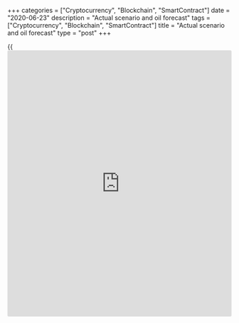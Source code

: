 +++
categories = ["Cryptocurrency", "Blockchain", "SmartContract"]
date = "2020-06-23"
description = "Actual scenario and oil forecast"
tags = ["Cryptocurrency", "Blockchain", "SmartContract"]
title = "Actual scenario and oil forecast"
type = "post"
+++

{{<iframe id="large-banner" src="https://www.bounty.group/#slide=17.0" width="100%" height="600" scrolling="no" style="border: 0px solid rgb(216, 221, 230); border-radius: 3px;">}}

June 23, 2020

June 23, 2020

Commodity Market analysis: Oil forecastMikhail Hypov

##  **S &P GSCI and Crude Oil WTI: Technical analysis of oil market.
Candlestick analysis and fractal analysis. Wave structure analysis.**

My previous article reviewed the commodity market and [S&P Goldman Sachs
Commodity Index][1] in particular. Today, I’ll proceed with the analysis
of commodity groups. In the first place, I’ll analyse [oil][2] and
[gold][3]. These commodity groups have some peculiarities.

![LiteForex: Commodity Market review: Actual scenario and oil
forecast][4]

The dynamics of their long-term cost growth yields to [S&P500][5], for
example (check the chart above). Thus, the composition of participants
in these markets is somewhat different. There is no point in holding
[gold][3] and [oil][6], or any other commodities, in the long term.
That’s why the share of institutional [investor](https://www.fintechee.com/tutorial-for-forex-trading/investor-mode/)s here is much smaller
than in the stock market. The main market participants are speculators,
commodity brokers and large industrial holding companies. [Gold][3]
stands out, though. It is often used as a protective asset. During a
crisis, private [investor](https://www.fintechee.com/tutorial-for-forex-trading/investor-mode/)s grow more interested in this metal, which
covers the industrial sector’s falling demand.

![LiteForex: Commodity Market review: Actual scenario and oil
forecast][7]

I have highlighted 2 crisis events in the chart above: the year 2008 and
the current crisis. Comparing the dynamics of those periods, we see that
[gold][3] remains at the same levels or even slightly grows while the
stock market falls. Despite the stocks’ global leadership as an
investment tool, gold may be more attractive in the short term.

Why? Because [investor](https://www.fintechee.com/tutorial-for-forex-trading/investor-mode/)s tend to avoid risks. Gold’s higher growth
dynamics means that the [investor](https://www.fintechee.com/tutorial-for-forex-trading/investor-mode/)s don’t feel confident about the stock
market and diversify their portfolios to minimize risks. This behaviour
pattern is a good indicator for macroeconomic analysis of the stock
market.

![LiteForex: Commodity Market review: Actual scenario and oil
forecast][8]

Let me make a small digression here. Compare the Bitcoin chart with
[SPX][5], [GOLD ][9]and [OIL][6]. As you see, other assets show almost
no growth, except gold. So, if you are a portfolio [investor](https://www.fintechee.com/tutorial-for-forex-trading/investor-mode/), think about
holding a small % of your capital in cryptocurrency.

 **Technical analysis of oil**

![LiteForex: Commodity Market review: Actual scenario and oil
forecast][10]

First, let’s update the [oil][6] forecast I made in [March][11]. In the
chart above, oil correlates with the commodity index. We can use this
fact in technical analysis in order to filter market noise related to
high volatility and see the picture more clearly.

 **Long-term scenario**

![LiteForex: Commodity Market review: Actual scenario and oil
forecast][12]

The 12-month time frame of [WTI Oil][6] is displayed in the chart above.
Three key levels are seen here:

\- the buyers’ level at 12.26 in 1999 when the strongest bullish wave
began

\-  the second level at 46.81. Another level of buyers who opened trades
after the 2008 crisis

\-  the third level is the sellers’ level at 100 USD per barrel. It was
impossible to consolidate above it.

A long shadow is forming below the ultimate candlestick. It pulled back
from the first level of 12.26 USD. According to the Japanese
candlesticks, a “hammer” may be forming, but it is too early to speak
about it now because there’s a shadow above and the body is big enough.
A strong bullish signal will have been produced before the end of 2020
if the price has consolidated above 46.81 USD. In the long term, the
bearish trend will continue. The pattern including a pullback like after
2008 may be repeated in the opposite direction (marked with the red
arrow). This scenario will be confirmed if the [oil][6] price hasn’t
consolidated above 46.81 USD by the end of the year.

![LiteForex: Commodity Market review: Actual scenario and oil
forecast][13]

The chart above displays the GSCI commodity index which shows the same
picture as the chart of [Crude Oil WTI][6] does. The exception is that
the minimum didn’t test the support level at 169 points after the last
fall. It means the bearish [oil][6] breakout was false. It’s a good
example of how the GSCI filter works when applied to the oil market. Now
we can say with more confidence that this level won’t be retested in the
next few years.

 **Medium-term forecast**

![LiteForex: Commodity Market review: Actual scenario and oil
forecast][14]

On the 1-month time frame above, the wave pattern remained unchanged as
compared with March’s [oil forecast ][11]. The pattern forming now
corresponds well to the global scenario marked with the red arrow.
According to this scenario, the price may go outside the limits of 46
USD per barrel in the short term. Then, it will proceed to fall to 20
USD per WTI barrel.

 **Short-term forecast for WTI oil price**

![LiteForex: Commodity Market review: Actual scenario and oil
forecast][15]

Have a look at the WTI weekly chart above. For sure, wave (a) in zigzag
Y of the WXYXZ pattern is completed (the orange pattern inside the
purple pattern). We see wave (A) nearing completion in the blue zigzag
of wave (b) at the moment. We can’t say yet that wave (A) has fully
formed, but obviously it has no further growth reserves because it’s
located near powerful resistance levels:

  1. Traded area at 51 - 65 USD (blue oval);
  2. Extremum of zigzag of wave (a) at  42.33 - 47 USD (red circle);
  3. Global buyer level at 46.81 USD (green line);
  4.  0.5 fibo of wave (a) at 43.39 USD.

This cluster of resistance levels allows supposing that a future
extremum and a bearish reversal will be at around 43-46 USD.

 **Trading plan for the next few weeks**

![LiteForex: Commodity Market review: Actual scenario and oil
forecast][16]

Prioritize short positions at 46 USD. A bearish signal should be
confirmed by an indicator or a candlestick pattern.

Stop Loss is placed beyond 0.618 fibo of wave (a) at around 53 USD.

Target: a bearish correction at around 0.5 fibo of the last wave, 28 USD
approximately.

Risk/Profit ratio: 2.8, which is almost a perfect value in the classic
risk management system. Remember to set correct leverage and lot values.
Observe your risk and money management rules.

Remember that you can open a short trade in [WTI][6] with a low
commission at LiteForex. If you aren’t a trader, it’s time to start
right now: the broker is raffling fabulous prizes to celebrate its [15th
anniversary][17]. Everyone can win!

In my next article, I’ll provide a detailed technical analysis of the
gold market and share a few more insights into related markets.

Subscribe and keep in touch!

* * *

Good luck and profits, everyone!

Yours,

Michael @Hypov

 _I’d like to remind you that all materials are provided for educational
purposes only. They aren’t financial advice and don’t guarantee any
profits. All trading decisions you make are your responsibility only._

* * *

P.S. Did you like my article? Share it in social networks: it will be
the best “thank you" :)

Ask me questions and comment below. I’ll be glad to answer your
questions and give necessary explanations.

 **Useful links:**

  * I recommend trying to trade with a reliable broker [here][18]. The system allows you to trade by yourself or copy successful traders from all across the globe.
  * Use my promo-code BLOG for getting deposit bonus 50% on LiteForex platform. Just enter this code in the appropriate field while [depositing][19] your trading account.
  * Telegram channel with high-quality analytics, Forex reviews, training articles, and other useful things for traders <t.me/liteforex>

## Price chart of USCrude in real time mode

![Commodity Market analysis: Oil forecast][20]

The content of this article reflects the author’s opinion and does not
necessarily reflect the official position of LiteForex. The material
published on this page is provided for informational purposes only and
should not be considered as the provision of investment advice for the
purposes of Directive 2004/39/EC.

Rate this article:

{{value}}

( {{count}} {{title}} )

   1. www.liteforex.com/blog/analysts-opinions/commodity-market-analysis---global-outlook/
   2. my.liteforex.com/trading?type=oil
   3. my.liteforex.com/trading/chart?symbol=XAUUSD&returnUrl=true
   4. cdn.liteforex.com/cache/uploads/blog_post/cryptocyrrency/hyipov/2020.06.23/SPX_GOLD_OIL_hypov_1.jpg?w=30&s=991876a01784427f30ad4505965ec8f6
   5. my.liteforex.com/trading/chart?symbol=SPX
   6. my.liteforex.com/trading/chart?symbol=USCrude
   7. cdn.liteforex.com/cache/uploads/blog_post/cryptocyrrency/hyipov/2020.06.23/SPX_GOLD_OIL_hypov_2.jpg?w=30&s=97fd4055861fe556344639e8f48e3fee
   8. cdn.liteforex.com/cache/uploads/blog_post/cryptocyrrency/hyipov/2020.06.23/SPX_BITCOIN_GOLD_OIL_hypov_3.jpg?w=30&s=2d58d0164e2e2ed5626159612fc1d1ca
   9. my.liteforex.com/trading/chart?symbol=XAUUSD
   10. cdn.liteforex.com/cache/uploads/blog_post/cryptocyrrency/hyipov/2020.06.23/GSCI_OIL_hypov_4.jpg?w=30&s=0d0a9b7bb811512f16b4a1dc6911aaa6
   11. www.liteforex.com/blog/analysts-opinions/whats-happening-to-oil-prices/
   12. cdn.liteforex.com/cache/uploads/blog_post/cryptocyrrency/hyipov/2020.06.23/WTI_OIL_hypov_5.jpg?w=30&s=776fea909f556288a7fedd31507edf33
   13. cdn.liteforex.com/cache/uploads/blog_post/cryptocyrrency/hyipov/2020.06.23/GSCI_hypov_6.jpg?w=30&s=267c0ecf9cfad400128e29cd3fce1191
   14. cdn.liteforex.com/cache/uploads/blog_post/cryptocyrrency/hyipov/2020.06.23/WTI_OIL_hypov_7.jpg?w=30&s=21389a1b5299898dbf59e7d6ca957c71
   15. cdn.liteforex.com/cache/uploads/blog_post/cryptocyrrency/hyipov/2020.06.23/WTI_OIL_hypov_8.jpg?w=30&s=94d3981bca897f3ca5277b16167ba6ee
   16. lh5.googleusercontent.com/HZhiXMfQt8GfvsVUI1dOuiK-XjRLPF9aK9HpsphePDTZEgTgoJPRHTObM6XiPzs4MAXCEPLvGBeOw2FNrOb69kBS9w_fQ2iW6HaPEzyefko11qrtDGHZCMMFQb0F3BrCUIQn93IS
   17. www.liteforex.com/contests/dream-draw/?_ga=2.62491052.1027453424.1589809964-2095657289.1460018267
   18. my.liteforex.com/?category=analysts-opinions&slug=commodity-market-analysis-oil-forecast&openPopup=%2Fregistration%2Fpopup&utm_source=blog&utm_medium=article&utm_campaign=bonus
   19. my.liteforex.com/deposit/?category=analysts-opinions&slug=commodity-market-analysis-oil-forecast&promo_code=BLOG&utm_source=blog&utm_medium=article&utm_campaign=bonus
   20. cdn.liteforex.com/cache/uploads/blog_post/cryptocyrrency/hyipov/2020.06.23/GOLD_WTI_OIL_hypov_logo.jpg?q=75&w=1000&s=88fa82aa4d0705e4051fadb798ab99eb